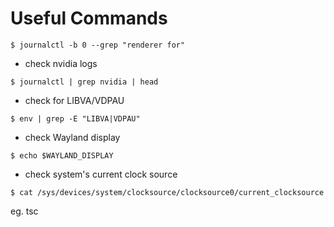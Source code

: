 # Useful Commands 

``` shell
$ journalctl -b 0 --grep "renderer for"

```


- check nvidia logs

``` shell
$ journalctl | grep nvidia | head

```


- check for LIBVA/VDPAU
``` shell 
$ env | grep -E "LIBVA|VDPAU"

```

- check Wayland display

``` shell
$ echo $WAYLAND_DISPLAY
```

- check system's current clock source
``` shell
$ cat /sys/devices/system/clocksource/clocksource0/current_clocksource
```
eg. tsc
